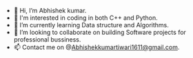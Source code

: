 - 👋 Hi, I’m Abhishek kumar.
- 👀 I'm interested in coding in both C++ and Python. 
- 🌱 I’m currently learning Data structure and Algorithms.
- 💞️ I’m looking to collaborate on building Software projects for professional bussiness. 
- 📫 Contact me on @Abhishekkumartiwari1611@gmail.com.
  

<!---
Aktiwari620/Aktiwari620 is a ✨ special ✨ repository because its `README.md` (this file) appears on your GitHub profile.
You can click the Preview link to take a look at your changes.
--->
